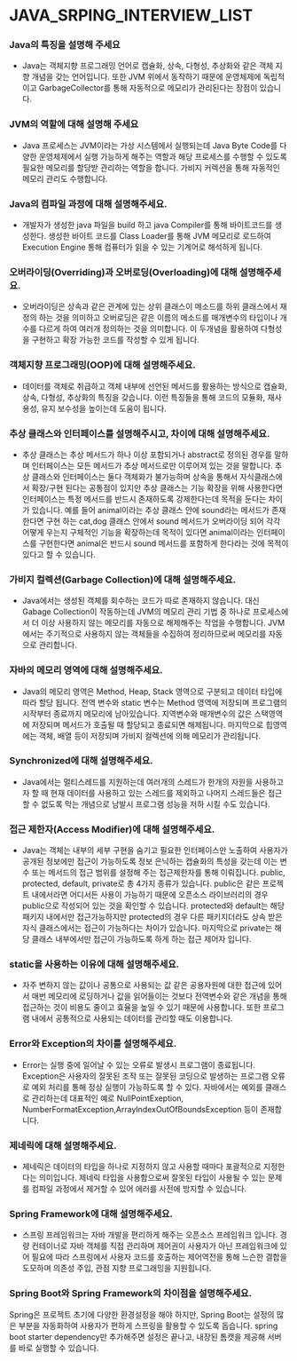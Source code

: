 # JAVA_SRPING_INTERVIEW_LIST


### Java의 특징을 설명해 주세요
- Java는 객체지향 프로그래밍 언어로 캡슐화, 상속, 다형성, 추상화와 같은 객체 지향 개념을 갖는 언어입니다. 또한 JVM 위에서 동작하기 때문에 운영체제에 독립적이고 GarbageCollector를 통해 자동적으로 메모리가 관리된다는 장점이 있습니다. 

### JVM의 역할에 대해 설명해 주세요
- Java 프로세스는 JVM이라는 가상 시스템에서 실행되는데 Java Byte Code를 다양한 운영체제에서 실행 가능하게 해주는 역할과 해당 프로세스를 수행할 수 있도록 필요한 메모리를 할당받 관리하는 역할을 합니다. 가비지 커렉션을 통해 자동적인 메모리 관리도 수행합니다. 

### Java의 컴파일 과정에 대해 설명해주세요.
- 개발자가 생성한 java 파일을 build 하고 java Compiler를 통해 바이트코드를 생성한다. 생성한 바이트 코드를 Class Loader를 통해 JVM 메모리로 로드하여 Execution Engine 통해 컴퓨터가 읽을 수 있는 기계어로 해석하게 됩니다. 


### 오버라이딩(Overriding)과 오버로딩(Overloading)에 대해 설명해주세요.
- 오버라이딩은 상속과 같은 관계에 있는 상위 클래스이 메소드를 하위 클래스에서 재정의 하는 것을 의미하고 오버로딩은 같은 이름의 메소드를 매개변수의 타입이나 개수를 다르게 하여 여러개 정의하는 것을 의미합니다. 이 두개념을 활용하여 다형성을 구현하고 확장 가능한 코드를 작성할 수 있게 됩니다. 

### 객체지향 프로그래밍(OOP)에 대해 설명해주세요.
- 데이터를 객체로 취급하고 객체 내부에 선언된 메서드를 활용하는 방식으로 캡슐화, 상속, 다형성, 추상화의 특징을 갖습니다. 이런 특징들을 통해 코드의 모듈화, 재사용성, 유지 보수성을 높이는데 도움이 됩니다. 


### 추상 클래스와 인터페이스를 설명해주시고, 차이에 대해 설명해주세요.
- 추상 클래스는 추상 메서드가 하나 이상 포함되거나 abstract로 정의된 경우를 말하며 인터페이스는 모든 메서드가 추상 메서드로만 이루어져 있는 것을 말합니다. 추상 클래스와 인터페이스는 둘다 객체화가 불가능하며 상속을 통해서 자식클래스에서 확장/구현 된다는 공통점이 있지만 추상 클래스는 기능 확장을 위해 사용한다면 인터페이스는 특정 메서드를 반드시 존재하도록 강제한다는데 목적을 둔다는 차이가 있습니다. 예를 들어 animal이라는 추상 클래스 안에 sound라는 메서드가 존재한다면 구현 하는 cat,dog 클래스 안에서 sound 메서드가 오버라이딩 되어 각각 어떻게 우는지 구체적인 기능을 확장하는데 목적이 있다면 animal이라는 인터페이스를 구현한다면 animal은 반드시 sound 메서드를 포함하게 한다라는 것에 목적이 있다고 할 수 있습니다. 


###  가비지 컬렉션(Garbage Collection)에 대해 설명해주세요.
- Java에서는 생성된 객체를 회수하는 코드가 따로 존재하지 않습니다. 대신 Gabage Collection이 작동하는데 JVM의 메모리 관리 기법 중 하나로 프로세스에서 더 이상 사용하지 않는 메모리를 자동으로 해제해주는 작업을 수행합니다. JVM에서는 주기적으로 사용하지 않는 객체들을 수집하여 정리하므로써 메모리를 자동으로 관리합니다.  

### 자바의 메모리 영역에 대해 설명해주세요.
- Java의 메모리 영역은 Method, Heap, Stack 영역으로 구분되고 데이터 타입에 따라 할당 됩니다. 전역 변수와 static 변수는 Method 영역에 저장되며 프로그램의 시작부터 종료까지 메모리에 남아있습니다. 지역변수와 매개변수의 값은 스택영역에 저장되며 메서드가 호출될 때 할당되고 종료되면 해제됩니다. 마지막으로 힙영역에는 객체, 배열 등이 저장되며 가비지 컬렉션에 의해 메모리가 관리됩니다. 


### Synchronized에 대해 설명해주세요.
- Java에서는 멀티스레드를 지원하는데 여러개의 스레드가 한개의 자원을 사용하고자 할 때 현재 데이터를 사용하고 있는 스레드를 제외하고 나머지 스레드들은 접근할 수 없도록 막는 개념으로 남발시 프로그램 성능을 저하 시킬 수도 있습니다. 


### 접근 제한자(Access Modifier)에 대해 설명해주세요.
- Java는 객체는 내부의 세부 구현을 숨기고 필요한 인터페이스만 노출하여 사용자가 공개된 정보에만 접근이 가능하도록 정보 은닉하는 캡슐화의 특성을 갖는데 이는 변수 또는 메서드의 접근 범위를 설정해 주는 접근제한자를 통해 이뤄집니다. public, protected, default, private로 총 4가지 종류가 있습니다. public은 같은 프로젝트 내에서라면 어디서든 사용이 가능하기 때문에 오픈소스 라이브러리의 경우 public으로 작성되어 있는 것을 확인할 수 있습니다. protected와 default는 해당 패키지 내에서만 접근가능하지만 protected의 경우 다른 패키지더라도 상속 받은 자식 클래스에서는 접근이 가능하다는 차이가 있습니다. 마지막으로 private는 해당 클래스 내부에서만 접근이 가능하도록 하게 하는 접근 제어자 입니다. 


### static을 사용하는 이유에 대해 설명해주세요.
- 자주 변하지 않는 값이나 공통으로 사용되는 값 같은 공용자원에 대한 접근에 있어서 매번 메모리에 로딩하거나 값을 읽어들이는 것보다  전역변수와 같은 개념을 통해 접근하는 것이 비용도 줄이고 효율을 높일 수 있기 때문에 사용합니다. 또한 프로그램 내에서 공통적으로 사용되는 데이터를 관리할 때도 이용합니다.

### Error와 Exception의 차이를 설명해주세요.
- Error는 실행 중에 일어날 수 있는 오류로 발생시 프로그램이 종료됩니다. Exception은 사용자의 잘못된 조작 또는 잘못된 코딩으로 발생하는 프로그램 오류로 예외 처리를 통해 정상 실행이 가능하도록 할 수 있다. 자바에서는 예외를 클래스로 관리하는데 대표적인 예로 NullPointExeption, NumberFormatException,ArrayIndexOutOfBoundsException 등이 존재합니다.  

### 제네릭에 대해 설명해주세요.
- 제네릭은 데이터의 타입을 하나로 지정하지 않고 사용할 때마다 포괄적으로 지정한다는 의미입니다. 제네릭 타입을 사용함으로써 잘못된 타입이 사용될 수 있는 문제를 컴파일 과정에서 제거할 수 있어 에러를 사전에 방지할 수 있습니다.


### Spring Framework에 대해 설명해주세요.
- 스프링 프레임워크는 자바 개발을 편리하게 해주는 오픈소스 프레임워크 입니다. 경량 컨테이너로 자바 객체를 직접 관리하며 제어권이 사용자가 아닌 프레임워크에 있어 필요에 따라 스프링에서 사용자 코드를 호출하는 제어역전을 통해 느슨한 결합을 도모하며 의존성 주입, 관점 지향 프로그래밍을 지원힙니다. 


### Spring Boot와 Spring Framework의 차이점을 설명해주세요.
Spring은 프로젝트 초기에 다양한 환경설정을 해야 하지만, Spring Boot는 설정의 많은 부분을 자동화하여 사용자가 편하게 스프링을 활용할 수 있도록 돕습니다. spring boot starter dependency만 추가해주면 설정은 끝나고, 내장된 톰캣을 제공해 서버를 바로 실행할 수 있습니다.


